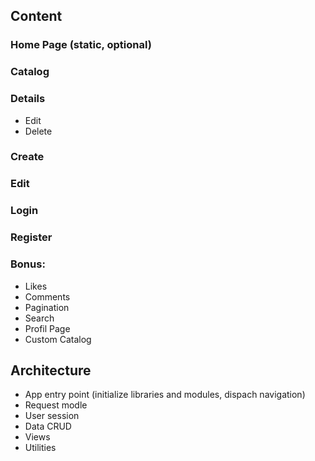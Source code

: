 ## Content

### Home Page (static, optional)
### Catalog
### Details
- Edit
- Delete
### Create
### Edit
### Login
### Register
### Bonus:
- Likes
- Comments
- Pagination
- Search
- Profil Page
- Custom Catalog

## Architecture
- App entry point (initialize libraries and modules, dispach navigation)
- Request modle
- User session
- Data CRUD
- Views
- Utilities